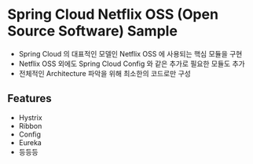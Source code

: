 # Spring Cloud Netflix OSS (Open Source Software) Sample

- Spring Cloud 의 대표적인 모델인 Netflix OSS 에 사용되는 핵심 모듈을 구현
- Netflix OSS 외에도 Spring Cloud Config 와 같은 추가로 필요한 모듈도 추가
- 전체적인 Architecture 파악을 위해 최소한의 코드로만 구성

## Features

- Hystrix
- Ribbon
- Config
- Eureka
- 등등등